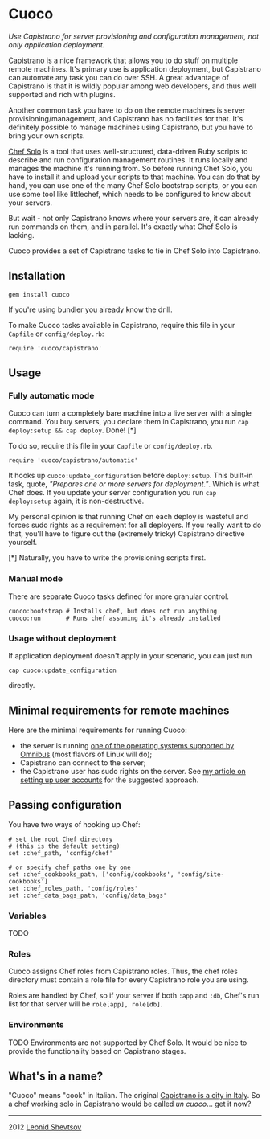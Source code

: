 # Cuoco

*Use Capistrano for server provisioning and configuration management, not only application deployment.*

[Capistrano](#) is a nice framework that allows you to do stuff on multiple remote machines. It's primary use is application deployment, but Capistrano can automate any task you can do over SSH. A great advantage of Capistrano is that it is wildly popular among web developers, and thus well supported and rich with plugins.

Another common task you have to do on the remote machines is server provisioning/management, and Capistrano has no facilities for that. It's definitely possible to manage machines using Capistrano, but you have to bring your own scripts.

[Chef Solo](#) is a tool that uses well-structured, data-driven Ruby scripts to describe and run configuration management routines. It runs locally and manages the machine it's running from. So before running Chef Solo, you have to install it and upload your scripts to that machine. You can do that by hand, you can use one of the many Chef Solo bootstrap scripts, or you can use some tool like littlechef, which needs to be configured to know about your servers.

But wait - not only Capistrano knows where your servers are, it can already run commands on them, and in parallel. It's exactly what Chef Solo is lacking.

Cuoco provides a set of Capistrano tasks to tie in Chef Solo into Capistrano.

## Installation

    gem install cuoco

If you're using bundler you already know the drill.

To make Cuoco tasks available in Capistrano, require this file in your `Capfile` or `config/deploy.rb`:

    require 'cuoco/capistrano'

## Usage

### Fully automatic mode

Cuoco can turn a completely bare machine into a live server with a single command. You buy servers, you declare them in Capistrano, you run `cap deploy:setup && cap deploy`. Done! [*]

To do so, require this file in your `Capfile` or `config/deploy.rb`.

    require 'cuoco/capistrano/automatic'

It hooks up `cuoco:update_configuration` before `deploy:setup`. This built-in task, quote, 
*"Prepares one or more servers for deployment."*. Which is what Chef does. If you 
update your server configuration you run `cap deploy:setup` again, it is non-destructive.

My personal opinion is that running Chef on each deploy is wasteful and forces
sudo rights as a requirement for all deployers. If you really want to do that, you'll
have to figure out the (extremely tricky) Capistrano directive yourself.

[*] Naturally, you have to write the provisioning scripts first.

### Manual mode

There are separate Cuoco tasks defined for more granular control.

    cuoco:bootstrap # Installs chef, but does not run anything
    cuoco:run       # Runs chef assuming it's already installed

### Usage without deployment

If application deployment doesn't apply in your scenario, you can just run

    cap cuoco:update_configuration

directly.

## Minimal requirements for remote machines

Here are the minimal requirements for running Cuoco:

* the server is running [one of the operating systems supported by Omnibus](http://wiki.opscode.com/display/chef/Installing+Omnibus+Chef+Client+on+Linux+and+Mac#InstallingOmnibusChefClientonLinuxandMac-TestedOperatingSystems) (most flavors of Linux will do);
* Capistrano can connect to the server;
* the Capistrano user has sudo rights on the server. See [my article on setting up user accounts](http://leonid.shevtsov.me/en/how-to-set-up-user-accounts-on-your-web-server) for the suggested approach.

## Passing configuration

You have two ways of hooking up Chef:

    # set the root Chef directory 
    # (this is the default setting)
    set :chef_path, 'config/chef'

    # or specify chef paths one by one
    set :chef_cookbooks_path, ['config/cookbooks', 'config/site-cookbooks']
    set :chef_roles_path, 'config/roles'
    set :chef_data_bags_path, 'config/data_bags'

### Variables

TODO

### Roles

Cuoco assigns Chef roles from Capistrano roles. Thus, the chef roles directory
must contain a role file for every Capistrano role you are using.

Roles are handled by Chef, so if your server if both `:app` and `:db`, Chef's run list for that server will be `role[app], role[db]`.

### Environments

TODO Environments are not supported by Chef Solo. It would be nice to provide the functionality based on Capistrano stages.

## What's in a name?

"Cuoco" means "cook" in Italian. The original [Capistrano is a city in Italy](https://maps.google.com/maps?f=q&source=s_q&hl=en&geocode=&q=Capistrano,+Vibo+Valentia,+Italy&aq=0&oq=capistrano,+italy&sll=37.0625,-95.677068&sspn=60.376022,135.263672&vpsrc=0&t=h&ie=UTF8&hq=&hnear=Capistrano,+Province+of+Vibo+Valentia,+Calabria,+Italy&z=16). So a chef working solo in Capistrano would be called *un cuoco*... get it now?

* * * 

2012 [Leonid Shevtsov](http://leonid.shevtsov.me)